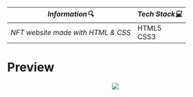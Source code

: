 | **_Information:mag:_**                                                                                                                                                                                                                                                                                   | **_Tech Stack:computer:_**                                                                                                                                                                                                                                                                                                         |
|-----------------------------------------------------------------------------------------------------------------------------------------------------------------------------------------------------------------------------------------------------------------------------------------------------|--------------------------------------------------------------------------------------------------------------------------------------------------------------------------------------------------------------------------------------------------------------------------------------------------------------------------------|
| _NFT website made with HTML & CSS_ |HTML5 <br> CSS3|


<h1>Preview</h1>
<div align="center">
<img src="https://user-images.githubusercontent.com/109925130/207847227-80b1d62b-e4d0-4de2-b582-38b5b0a8e210.png">


</div>
